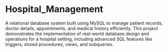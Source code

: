 # Hospital_Management
A relational database system built using MySQL to manage patient records, doctor details, appointments, and medical history efficiently. This project demonstrates the implementation of real-world database design and operations for a hospital setting, including advanced SQL features like triggers, stored procedures, views, and subqueries.
